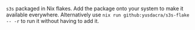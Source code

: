 `s3s` packaged in Nix flakes.
Add the package onto your system to make it available everywhere.
Alternatively use `nix run github:yusdacra/s3s-flake -- -r` to run it without having to add it.

